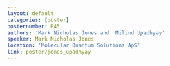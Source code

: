 ```yaml
---
layout: default
categories: [poster]
posternumber: P45
authors: 'Mark Nicholas Jones and  Milind Upadhyay'
speaker: Mark Nicholas Jones
location: 'Molecular Quantum Solutions ApS'
link: poster/jones_upadhyay
---
```

